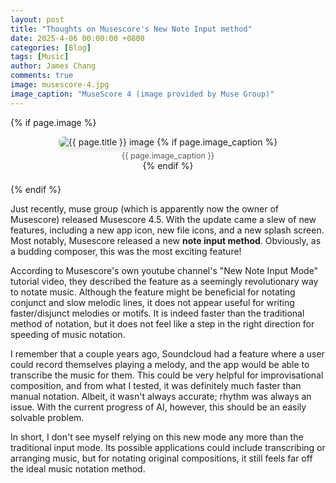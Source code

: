 ```yaml
---
layout: post
title: "Thoughts on Musescore's New Note Input method"
date: 2025-4-06 00:00:00 +0800
categories: [Blog]
tags: [Music]
author: James Chang
comments: true
image: musescore-4.jpg
image_caption: "MuseScore 4 (image provided by Muse Group)"
---
```


<!--more-->

{% if page.image %}
<figure style="text-align: center; margin-bottom: 1.5em;">
  <img src="{{ '/blog/assets/' | append: page.image | relative_url }}" alt="{{ page.title }} image" style="max-width: 100%; height: auto; border-radius: 8px; box-shadow: 0 4px 8px rgba(0,0,0,0.1);">
  {% if page.image_caption %}
    <figcaption style="font-size: 0.9em; color: #555; margin-top: 0.5em;">{{ page.image_caption }}</figcaption>
  {% endif %}
</figure>
{% endif %}

Just recently, muse group (which is apparently now the owner of Musescore) released Musescore 4.5. With the update came a slew of new features, including a new app icon, new file icons, and a new splash screen. Most notably, Musescore released a new **note input method**. Obviously, as a budding composer, this was the most exciting feature! 

According to Musescore's own youtube channel's "New Note Input Mode" tutorial video, they described the feature as a seemingly revolutionary way to notate music. Although the feature might be beneficial for notating conjunct and slow melodic lines, it does not appear useful for writing faster/disjunct melodies or motifs. It is indeed faster than the traditional method of notation, but it does not feel like a step in the right direction for speeding of music notation.

I remember that a couple years ago, Soundcloud had a feature where a user could record themselves playing a melody, and the app would be able to transcribe the music for them. This could be very helpful for improvisational composition, and from what I tested, it was definitely much faster than manual notation. Albeit, it wasn't always accurate; rhythm was always an issue. With the current progress of AI, however, this should be an easily solvable problem.

In short, I don't see myself relying on this new mode any more than the traditional input mode. Its possible applications could include transcribing or arranging music, but for notating original compositions, it still feels far off the ideal music notation method.

